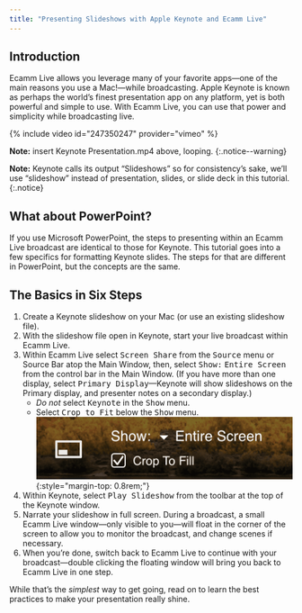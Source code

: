 ```yaml
---
title: "Presenting Slideshows with Apple Keynote and Ecamm Live"
---
```


## Introduction

Ecamm Live allows you leverage many of your favorite apps—one of the main reasons you use a Mac!—while broadcasting. Apple Keynote is known as perhaps the world’s finest presentation app on any platform, yet is both powerful and simple to use. With Ecamm Live, you can use that power and simplicity while broadcasting live. 

{% include video id="247350247" provider="vimeo" %}

**Note:** insert Keynote Presentation.mp4 above, looping.
{:.notice--warning}

**Note:** Keynote calls its output “Slideshows” so for consistency’s sake, we’ll use “slideshow” instead of presentation, slides, or slide deck in this tutorial.
{:.notice}

## What about PowerPoint?

If you use Microsoft PowerPoint, the steps to presenting within an Ecamm Live broadcast are identical to those for Keynote. This tutorial goes into a few specifics for formatting Keynote slides. The steps for that are different in PowerPoint, but the concepts are the same.

## The Basics in Six Steps 

1. Create a Keynote slideshow on your Mac (or use an existing slideshow file). 
1. With the slideshow file open in Keynote, start your live broadcast within Ecamm Live. 
1. Within Ecamm Live select <samp>Screen Share</samp> from the <samp>Source</samp> menu or Source Bar atop the Main Window, then, select <samp>Show:</samp> <samp>Entire Screen</samp> from the control bar in the Main Window. (If you have more than one display, select <samp>Primary Display</samp>—Keynote will show slideshows on the Primary display, and presenter notes on a secondary display.) 
    * *Do not* select <samp>Keynote</samp> in the <samp>Show</samp> menu.
    * Select <samp>Crop to Fit</samp> below the <samp>Show</samp> menu.
    ![Screen Share Entire Screen and Crop to fill settings in the interface.](/assets/img/cropped-crop-to-fill-c.png){:style="margin-top: 0.8rem;"}
1. Within Keynote, select <samp>Play Slideshow</samp> from the toolbar at the top of the Keynote window.
1. Narrate your slideshow in full screen. During a broadcast, a small Ecamm Live window—only visible to you—will float in the corner of the screen to allow you to monitor the broadcast, and change scenes if necessary.
1. When you’re done, switch back to Ecamm Live to continue with your broadcast—double clicking the floating window will bring you back to Ecamm Live in one step.

While that’s the _simplest_ way to get going, read on to learn the best practices to make your presentation really shine.